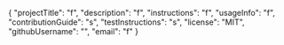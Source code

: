 {
  "projectTitle": "f",
  "description": "f",
  "instructions": "f",
  "usageInfo": "f",
  "contributionGuide": "s",
  "testInstructions": "s",
  "license": "MIT",
  "githubUsername": "",
  "email": "f"
}